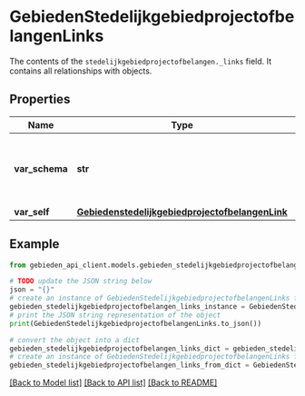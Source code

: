# GebiedenStedelijkgebiedprojectofbelangenLinks

The contents of the `stedelijkgebiedprojectofbelangen._links` field. It contains all relationships with objects.

## Properties

Name | Type | Description | Notes
------------ | ------------- | ------------- | -------------
**var_schema** | **str** | The schema field is exposed with every record | [readonly] 
**var_self** | [**GebiedenstedelijkgebiedprojectofbelangenLink**](GebiedenstedelijkgebiedprojectofbelangenLink.md) |  | 

## Example

```python
from gebieden_api_client.models.gebieden_stedelijkgebiedprojectofbelangen_links import GebiedenStedelijkgebiedprojectofbelangenLinks

# TODO update the JSON string below
json = "{}"
# create an instance of GebiedenStedelijkgebiedprojectofbelangenLinks from a JSON string
gebieden_stedelijkgebiedprojectofbelangen_links_instance = GebiedenStedelijkgebiedprojectofbelangenLinks.from_json(json)
# print the JSON string representation of the object
print(GebiedenStedelijkgebiedprojectofbelangenLinks.to_json())

# convert the object into a dict
gebieden_stedelijkgebiedprojectofbelangen_links_dict = gebieden_stedelijkgebiedprojectofbelangen_links_instance.to_dict()
# create an instance of GebiedenStedelijkgebiedprojectofbelangenLinks from a dict
gebieden_stedelijkgebiedprojectofbelangen_links_from_dict = GebiedenStedelijkgebiedprojectofbelangenLinks.from_dict(gebieden_stedelijkgebiedprojectofbelangen_links_dict)
```
[[Back to Model list]](../README.md#documentation-for-models) [[Back to API list]](../README.md#documentation-for-api-endpoints) [[Back to README]](../README.md)


